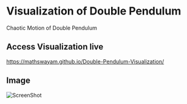 # Visualization of Double Pendulum
Chaotic Motion of Double Pendulum

## Access Visualization live 
https://mathswayam.github.io/Double-Pendulum-Visualization/

## Image  
![ScreenShot](https://github.com/mathswayam/Double-Pendulum-Visualization/blob/master/Screenshot.png)
